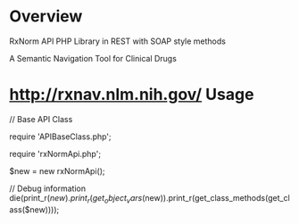 Overview
========
RxNorm API PHP Library in REST with SOAP style methods

A Semantic Navigation Tool for Clinical Drugs 

http://rxnav.nlm.nih.gov/ 
Usage
=====
// Base API Class

require 'APIBaseClass.php';

require 'rxNormApi.php';

$new = new rxNormApi();

// Debug information
die(print_r($new).print_r(get_object_vars($new)).print_r(get_class_methods(get_class($new))));

